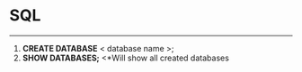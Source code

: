 # SQL
***
1. **CREATE DATABASE** < database name >;
2. **SHOW DATABASES;** <*Will show all created databases
